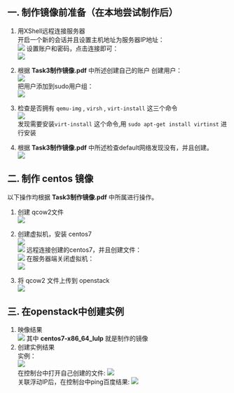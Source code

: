 ## 一. 制作镜像前准备（在本地尝试制作后）
1. 用XShell远程连接服务器   
开启一个新的会话并且设置主机地址为服务器IP地址：  
![](images/Xshell01.png)
设置账户和密码，点击连接即可：  
![](images/XShell02.png)

2. 根据 **Task3制作镜像.pdf** 中所述创建自己的账户
创建用户：  
![](images/adduser.png)  
把用户添加到sudo用户组：  
![](images/addsudoUser.png)

3. 检查是否拥有 `qemu-img` , `virsh` , `virt-install` 这三个命令  
![](images/checkCommand.png)  
发现需要安装`virt-install` 这个命令,用 `sudo apt-get install virtinst` 进行安装

4. 根据 **Task3制作镜像.pdf** 中所述检查default网络发现没有，并且创建。  
![](images/checkAndCrateDefaultNet.png)  

## 二. 制作 centos 镜像
以下操作均根据 **Task3制作镜像.pdf** 中所属进行操作。

1. 创建 qcow2文件  
![](images/createQcow2.png)  
2. 创建虚拟机，安装 centos7  
![](images/createVm.png)  
![](images/installVm.png)
远程连接创建的centos7，并且创建文件：  
![](images/createTxt.png)
在服务器端关闭虚拟机：  
![](images/shutdownVm.png)

3. 将 qcow2 文件上传到 openstack  
![](images/uploadQcow2.png)
## 三. 在openstack中创建实例
1. 映像结果  
![](images/imageResult.png)
其中 **centos7-x86_64_lulp** 就是制作的镜像  
2. 创建实例结果   
实例：  
![](images/createInstance.png)  
在控制台中打开自己创建的文件: 
![](images/instance.png)  
关联浮动IP后，在控制台中ping百度结果:
![](images/pingExtNet.png)
